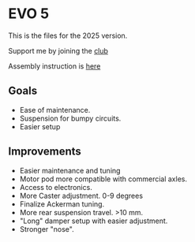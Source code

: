 # EVO 5
This is the files for the 2025 version.

Support me by joining the [club](https://www.printables.com/@KentAsplund_309050/store)

Assembly instruction is [here](https://docs.google.com/document/d/1PZM8PQpOPXD6NT12YysO9iK6MuE09k0mja7jsFWa-ms/edit?tab=t.0#heading=h.pn5ul74akmlu)

## Goals
- Ease of maintenance.
- Suspension for bumpy circuits.
- Easier setup

## Improvements
- Easier maintenance and tuning
- Motor pod more compatible with commercial axles.
- Access to electronics.
- More Caster adjustment. 0-9 degrees
- Finalize Ackerman tuning.
- More rear suspension travel. >10 mm.
- "Long" damper setup with easier adjustment.
- Stronger "nose".


